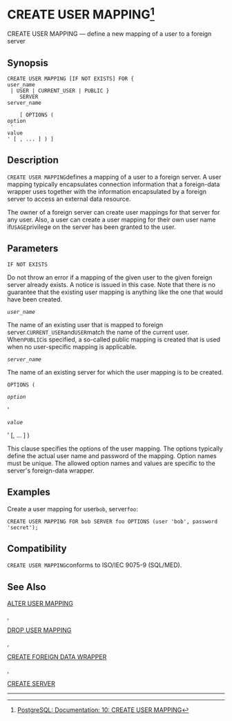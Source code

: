 # CREATE USER MAPPING[^1]

CREATE USER MAPPING — define a new mapping of a user to a foreign server

## Synopsis

```
CREATE USER MAPPING [IF NOT EXISTS] FOR { 
user_name
 | USER | CURRENT_USER | PUBLIC }
    SERVER 
server_name

    [ OPTIONS ( 
option
 '
value
' [ , ... ] ) ]

```

## Description

`CREATE USER MAPPING`defines a mapping of a user to a foreign server. A user mapping typically encapsulates connection information that a foreign-data wrapper uses together with the information encapsulated by a foreign server to access an external data resource.

The owner of a foreign server can create user mappings for that server for any user. Also, a user can create a user mapping for their own user name if`USAGE`privilege on the server has been granted to the user.

## Parameters

`IF NOT EXISTS`

Do not throw an error if a mapping of the given user to the given foreign server already exists. A notice is issued in this case. Note that there is no guarantee that the existing user mapping is anything like the one that would have been created.

_`user_name`_

The name of an existing user that is mapped to foreign server.`CURRENT_USER`and`USER`match the name of the current user. When`PUBLIC`is specified, a so-called public mapping is created that is used when no user-specific mapping is applicable.

_`server_name`_

The name of an existing server for which the user mapping is to be created.

`OPTIONS (`

_`option`_

'

_`value`_

' \[, ... \] \)

This clause specifies the options of the user mapping. The options typically define the actual user name and password of the mapping. Option names must be unique. The allowed option names and values are specific to the server's foreign-data wrapper.

## Examples

Create a user mapping for user`bob`, server`foo`:

```
CREATE USER MAPPING FOR bob SERVER foo OPTIONS (user 'bob', password 'secret');

```

## Compatibility

`CREATE USER MAPPING`conforms to ISO/IEC 9075-9 \(SQL/MED\).

## See Also

[ALTER USER MAPPING](https://www.postgresql.org/docs/10/static/sql-alterusermapping.html)

,

[DROP USER MAPPING](https://www.postgresql.org/docs/10/static/sql-dropusermapping.html)

,

[CREATE FOREIGN DATA WRAPPER](https://www.postgresql.org/docs/10/static/sql-createforeigndatawrapper.html)

,

[CREATE SERVER](https://www.postgresql.org/docs/10/static/sql-createserver.html)

---



[^1]:  [PostgreSQL: Documentation: 10: CREATE USER MAPPING](https://www.postgresql.org/docs/10/static/sql-createusermapping.html)

